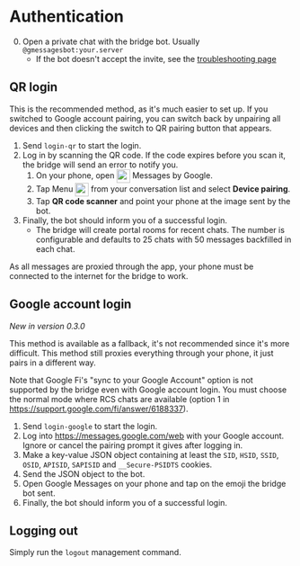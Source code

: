 # Authentication
0. Open a private chat with the bridge bot. Usually `@gmessagesbot:your.server`
   * If the bot doesn't accept the invite, see the [troubleshooting page](../../general/troubleshooting.md)

## QR login
This is the recommended method, as it's much easier to set up. If you switched
to Google account pairing, you can switch back by unpairing all devices and
then clicking the switch to QR pairing button that appears.

1. Send `login-qr` to start the login.
2. Log in by scanning the QR code. If the code expires before you scan it, the
   bridge will send an error to notify you.
   1. On your phone, open <img src="./messages.svg" class="gm-icon" alt="" />
      Messages by Google.
   2. Tap Menu <img src="./menu.svg" class="gm-icon" alt="" />
      from your conversation list and select **Device pairing**.
   3. Tap **QR code scanner** and point your phone at the image sent by the bot.
3. Finally, the bot should inform you of a successful login.
   * The bridge will create portal rooms for recent chats. The number is
     configurable and defaults to 25 chats with 50 messages backfilled in each
     chat.

As all messages are proxied through the app, your phone must be connected to
the internet for the bridge to work.

## Google account login
_New in version 0.3.0_

This method is available as a fallback, it's not recommended since it's more
difficult. This method still proxies everything through your phone, it just
pairs in a different way.

Note that Google Fi's "sync to your Google Account" option is not supported by
the bridge even with Google account login. You must choose the normal mode
where RCS chats are available (option 1 in <https://support.google.com/fi/answer/6188337>).

1. Send `login-google` to start the login.
2. Log into <https://messages.google.com/web> with your Google account.
   Ignore or cancel the pairing prompt it gives after logging in.
3. Make a key-value JSON object containing at least the `SID`, `HSID`, `SSID`,
   `OSID`, `APISID`, `SAPISID` and `__Secure-PSIDTS` cookies.
4. Send the JSON object to the bot.
5. Open Google Messages on your phone and tap on the emoji the bridge bot sent.
6. Finally, the bot should inform you of a successful login.

## Logging out
Simply run the `logout` management command.

<style>
img.gm-icon {
  height: 24px;
  vertical-align: middle;
}
</style>
